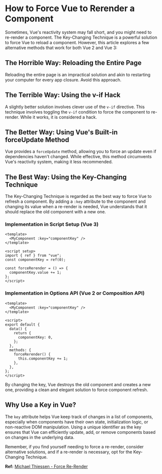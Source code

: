 # How to Force Vue to Rerender a Component

Sometimes, Vue's reactivity system may fall short, and you might need to re-render a component. The Key-Changing Technique is a powerful solution to force Vue to reload a component. However, this article explores a few alternative methods that work for both Vue 2 and Vue 3:

## The Horrible Way: Reloading the Entire Page

Reloading the entire page is an impractical solution and akin to restarting your computer for every app closure. Avoid this approach.

## The Terrible Way: Using the v-if Hack

A slightly better solution involves clever use of the `v-if` directive. This technique involves toggling the `v-if` condition to force the component to re-render. While it works, it is considered a hack.

## The Better Way: Using Vue's Built-in forceUpdate Method

Vue provides a `forceUpdate` method, allowing you to force an update even if dependencies haven't changed. While effective, this method circumvents Vue's reactivity system, making it less recommended.

## The Best Way: Using the Key-Changing Technique

The Key-Changing Technique is regarded as the best way to force Vue to refresh a component. By adding a `:key` attribute to the component and changing its value when a re-render is needed, Vue understands that it should replace the old component with a new one.

### Implementation in Script Setup (Vue 3)

```vue
<template>
  <MyComponent :key="componentKey" />
</template>

<script setup>
import { ref } from "vue";
const componentKey = ref(0);

const forceRerender = () => {
  componentKey.value += 1;
};
</script>
```

### Implementation in Options API (Vue 2 or Composition API)

```vue
<template>
  <MyComponent :key="componentKey" />
</template>

<script>
export default {
  data() {
    return {
      componentKey: 0,
    };
  },
  methods: {
    forceRerender() {
      this.componentKey += 1;
    },
  },
};
</script>
```

By changing the key, Vue destroys the old component and creates a new one, providing a clean and elegant solution to force component refresh.

## Why Use a Key in Vue?

The `key` attribute helps Vue keep track of changes in a list of components, especially when components have their own state, initialization logic, or non-reactive DOM manipulation. Using a unique identifier as the key ensures that Vue can efficiently update, add, or remove components based on changes in the underlying data.

Remember, if you find yourself needing to force a re-render, consider alternative solutions, and if a re-render is necessary, opt for the Key-Changing Technique.

**Ref:** [Michael Thiessen - Force Re-Render](https://michaelnthiessen.com/force-re-render)
